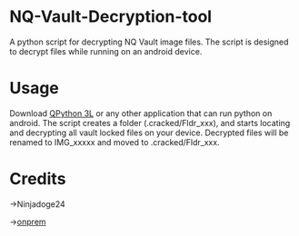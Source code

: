 # NQ-Vault-Decryption-tool
A python script for decrypting NQ Vault image files. The script is designed to decrypt files while running on an android device.

# Usage
Download [QPython 3L](https://www.qpython.com) or any other application that can run python on android.
The script creates a folder (.cracked/Fldr_xxx), and starts locating and decrypting all vault locked files on your device.
Decrypted files will be renamed to IMG_xxxxx and moved to .cracked/Fldr_xxx.

# Credits
->Ninjadoge24 

->[onprem](https://github.com/onprem/nqvault-decrypt)

